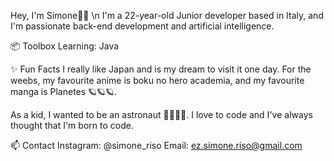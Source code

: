 Hey, I'm Simone👋🏽
\n I'm a 22-year-old Junior developer based in Italy, and I'm passionate back-end development and artificial intelligence.

📦 Toolbox
Learning: Java

✨ Fun Facts
I really like Japan and is my dream to visit it one day.
For the weebs, my favourite anime is boku no hero academia,
and my favourite manga is Planetes 🪐🪐🪐.

As a kid, I wanted to be an astronaut 🧑‍🚀🧑‍🚀.
I love to code and I've always thought that I'm born to code.

📫 Contact
Instagram: @simone_riso
Email: ez.simone.riso@gmail.com
